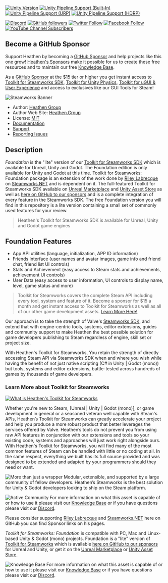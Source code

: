 
[![Unity Version](https://img.shields.io/badge/Unity-2021.3%20LTS%2B-blueviolet?logo=unity)](https://unity3d.com/get-unity/download)
[![Unity Pipeline Support (Built-In)](https://img.shields.io/badge/BiRP_✅-646464?logo=unity)](https://unity3d.com/get-unity/download)
[![Unity Pipeline Support (URP)](https://img.shields.io/badge/URP_✅-646464?logo=unity)](https://unity3d.com/get-unity/download)
[![Unity Pipeline Support (HDRP)](https://img.shields.io/badge/HDRP_✅-646464?logo=unity)](https://unity3d.com/get-unity/download)

[![Discord](https://img.shields.io/badge/Discord--1877F2?style=social&logo=discord)](https://discord.gg/6X3xrRc)
[![GitHub followers](https://img.shields.io/github/followers/heathen-engineering?style=social)](https://github.com/heathen-engineering?tab=followers)
[![Twitter Follow](https://img.shields.io/twitter/follow/HeathenEngineer?style=social)](http://twitter.com/intent/user?screen_name=HeathenEngineer)
[![Facebook Follow](https://img.shields.io/badge/Follow_@Heathen--1877F2?style=social&logo=facebook)](https://www.facebook.com/heathenengineering)
[![YouTube Channel Subscribers](https://img.shields.io/youtube/channel/subscribers/UCmPD1mHqMk_emJ25KbaGpWQ?style=social)](https://www.youtube.com/Heathenengineering)
## Become a GitHub Sponsor
Support Heathen by becoming a [GitHub Sponsor](https://github.com/sponsors/heathen-engineering) and help projects like this one grow! [Heathen's Sponsors](https://github.com/sponsors/heathen-engineering) make it possible for us to create these free resources and to maintain our free [Knowledge Base](https://kb.heathenengineering.com/company/introduction). 

As a [GitHub Sponsor](https://github.com/sponsors/heathen-engineering) at the $15 tier or higher you get instant access to [Toolkit for Steamworks SDK](https://www.heathen.group/steamworks), [Toolkit for Unity Physics](https://www.heathen.group/physkit), [Toolkit for uGUI & User Experience](https://www.heathen.group/ux) and access to exclusives like our GUI Tools for Steam!

![Steamworks Banner](https://github.com/heathen-engineering/Toolkit-for-Steamworks-Foundation/assets/31243736/a8f0cce4-8905-4424-a866-2202096eaaa7)
* Author: [Heathen Group](https://github.com/sponsors/heathen-engineering)
* Author Web Site: [Heathen.Group](https://heathen.group)
* License: [MIT](https://github.com/heathen-engineering/Toolkit-for-Steamworks-Foundation/blob/main/LICENSE.md)
* [Documentation](https://kb.heathenengineering.com/assets/steamworks)
* [Support](https://discord.gg/6X3xrRc)
* [Reporting Issues](https://github.com/heathen-engineering/Toolkit-for-Steamworks-Foundation/issues)

## Description
_Foundation_ is the "lite" version of our [Toolkit for Steamworks SDK](https://www.heathen.group/steamworks) which is available for Unreal, Unity and Godot. The Foundation edition is only available for Unity and Godot at this time. Toolkit for Steamworks: Foundation package is an extension of the work done by [Riley Labrecque](https://github.com/rlabrecque) on [Steamworks.NET](https://github.com/rlabrecque/Steamworks.NET) and is dependent on it. The full-featured Toolkit for Steamworks SDK available on [Unreal Marketplace](https://www.unrealengine.com/marketplace/en-US/product/ad658ddf5c434478acb95f9091ea279c) and [Unity Asset Store](https://assetstore.unity.com/packages/tools/integration/steamworks-v2-complete-190316) as well as [here on GitHub to our sponsors](https://github.com/sponsors/heathen-engineering) and is a complete integration of every feature in the Steamworks SDK. The free Foundation version you will find in this repository is a lite version containing a small set of commonly used features for your review.

> Heathen's Toolkit for Steamworks SDK is available for Unreal, Unity and Godot game engines

## Foundation Features
* App API utilities (language, initialization, APP ID information)
* Friends Interface (user names and avatar images, game info and friend chat, friend list UI controls)
* Stats and Achievement (easy access to Steam stats and achievements, achievement UI controls)
* User Data (easy access to user information, UI controls to display name, level, game status and more)

> Toolkit for Steamworks covers the complete Steam API including every tool, system and feature of it. Become a sponsor for $15 a month and get instant access to Toolkit for Steamworks as well as all of our other game development assets. [Learn More Here!](https://kb.heathen.group/company/become-a-sponsor)

Our approach is to take the strength of Valve's [Steamworks SDK](https://partner.steamgames.com/doc/sdk), and extend that with engine-centric tools, systems, editor extensions, guides and community support to make Heathen the best possible solution for game developers publishing to Steam regardless of engine, skill set or project size. 

With Heathen's Toolkit for Steamworks, You retain the strength of directly accessing Steam API via Steamworks SDK when and where you wish while having the benefit of not just native scripting (C# in Unity | Godot (mono)) but tools, systems and editor extensions, battle-tested across hundreds of games by thousands of game developers. 

### Learn More about Toolkit for Steamworks
[![What is Heathen's Toolkit for Steamworks](https://static.wixstatic.com/media/6ca001_d8db9e631f42495e87f65272f4eea058~mv2.png)](https://www.youtube.com/watch?v=6ujmZI1qUYI "What is Heathen's Steamworks")

Whether you're new to Steam, [Unreal | Unity | Godot (mono)], or game development in general or a seasoned veteran well capable with Steam's APIs, Heathen’s Toolkit for Steamworks can greatly accelerate your project and help you produce a more robust product that better leverages the services offered by Valve. Heathen’s tools do not prevent you from using raw API features in conjunction with our extensions and tools so your existing code, systems and approaches will just work right alongside ours. With Heathen's Toolkit for Steamworks, you will find many of the most common features of Steam can be handled with little or no coding at all. In the same respect, everything we built has its full source provided and was designed to be extended and adapted by your programmers should they need or want. 

![More than just a wrapper](https://github.com/heathen-engineering/Toolkit-for-Steamworks-Foundation/assets/31243736/43a50e92-4d89-4fde-b441-da3b2844015d)
Modular, extensible, and supported by a large community of fellow developers. Heathen’s Steamworks is the best solution for Unity & Godot developers looking to ship on the Steam platform.

![Active Community](https://github.com/heathen-engineering/Toolkit-for-Steamworks-Foundation/assets/31243736/9861fbbe-086a-445a-8f3c-defa226a20cc)
For more information on what this asset is capable of or how to use it please visit our [Knowledge Base](https://kb.heathenengineering.com/assets/steamworks) or if you have questions please visit our [Discord](https://discord.gg/6X3xrRc).

Please consider supporting [Riley Labrecque](https://github.com/rlabrecque) and [Steamworks.NET](https://github.com/rlabrecque/Steamworks.NET) here on GitHub you can find Sponsor links on his pages.

_Toolkit for Steamworks: Foundation_ is compatible with PC, Mac and Linux-based Unity & Godot (mono) projects. Foundation is a "lite" version of [Toolkit for Steamworks](https://www.heathen.group/steamworks) which is available [here on GitHub to our sponsors](https://github.com/sponsors/heathen-engineering) for Unreal and Unity, or get it on the [Unreal Marketplace](https://www.unrealengine.com/marketplace/en-US/product/ad658ddf5c434478acb95f9091ea279c) or [Unity Asset Store](https://assetstore.unity.com/packages/tools/integration/toolkit-for-steamworks-sdk-246652).

![Knowledge Base](https://github.com/heathen-engineering/Toolkit-for-Steamworks-Foundation/assets/31243736/7246d697-3550-4283-9feb-10cd1ea86b9d)
For more information on what this asset is capable of or how to use it please visit our [Knowledge Base](https://kb.heathenengineering.com/assets/steamworks) or if you have questions please visit our [Discord](https://discord.gg/6X3xrRc).
